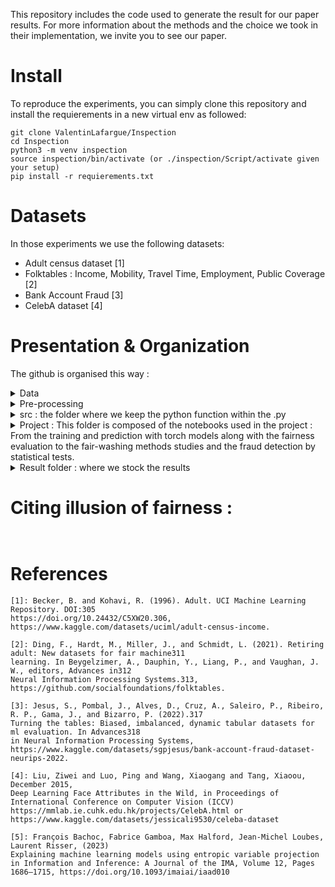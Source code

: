 This repository includes the code used to generate the result for our paper results. 
For more information about the methods and the choice we took in their implementation, we invite you to see our paper.

# Install
To reproduce the experiments, you can simply clone this repository and install the requierements in a new virtual env as followed:

```
git clone ValentinLafargue/Inspection
cd Inspection
python3 -m venv inspection
source inspection/bin/activate (or ./inspection/Script/activate given your setup)
pip install -r requierements.txt
```

# Datasets
In those experiments we use the following datasets:
- Adult census dataset [1]
- Folktables : Income, Mobility, Travel Time, Employment, Public Coverage [2]
- Bank Account Fraud [3]
- CelebA dataset [4]

# Presentation & Organization 

The github is organised this way : 
<details>
<summary> Data </summary>
      
contains the datasets in csv which we used, the csv are naturally too heavy for the Github 50Mo limit, hence they are downloadable here: [drive](https://drive.google.com/drive/folders/1LoHXfnelYLZf0b8Dbo3OqqlaKo-51IPY)
</details>

<details>
<summary> Pre-processing </summary>
      
2 jupyter notebooks which download and / or preprocess the BAF / Folktables dataets into ready to use datasets.
</details>

<details>
<summary> src : the folder where we keep the python function within the .py </summary>
      
- distance : manly different ways to compute the Wasserstein distance or the Kullback-Leibler divergence
- GEMS3_base_explainer : The file having the entropic projection fonction (with both balanced and proportional case). Original idea from [5].
- mitigation_fct : Function enabling fair-washing, in particular Matching_W(X,S,Ŷ), Replace (S,Ŷ)
- Gems_Wasserstein : the file having the wasserstein projection and semi-discret algorithm (with balanced and proportional case, as well as with or without 1D-projection)
- sampling : useful functions regarding sampling and attempts to optimize sampling
- utils : regular utils file
</details>

<details>
<summary> Project : This folder is composed of the notebooks used in the project : From the training and prediction with torch models along with the fairness evaluation to the fair-washing methods studies and the fraud detection by statistical tests. </summary>
      
- The notebooks (ADULT/BAF/Folktable)_fairwashing show how we remove the DI bias (to 0.8) from the dataset with every method, we register every result including the neural network's weight for reproductibility.
- Result Analysis : Notebook where we evaluate the distance from the modified dataset and the original one (for W and KL ; and on (X,S,Ŷ) and (S,Ŷ)) as well as the 5 statistical tests. (as they can take some time to compute, we register the results within the json files dic_threshold.json and dic_test_result.json)
- Highest_undetected_fairwashing : Notebook where we find to which extent we can increase the Disparate Impact of the original datasets without being detected by any of the 5 tests with the Matching_W(X,S,Ŷ) method. (result in a json file as well : dic_unbiasing.json)
- W_KL_fairwashing_result : Notebook where we study the distance of the modified dataset with the original one with different Disparate Impact fairwashing goals.
- Simulated_exp : Experiences done on a simulated dataset where we compare for instance our optimized method against manual fair-washing method on the Wassserstein distance or the Kullback-Leibler on (S,Ŷ). 
- Sampling_size_analysis : Short notebook highlighting the sample size impact on the Adult dataset.
- CelebA_exp : Notebook where we study the usefulness of our test on non-tabular data, on the CelebA dataset: in particular, we study using statistical tests based on the last hidden layer of CNN classifiers.
</details>

<details>
<summary> Result folder : where we stock the results </summary>
      
Some of the Results were too heavy for the Github 50Mo limit, hence they are downloadable here: [drive](https://drive.google.com/drive/folders/1LoHXfnelYLZf0b8Dbo3OqqlaKo-51IPY)
</details>


# Citing illusion of fairness : 

```


```

# References

```
[1]: Becker, B. and Kohavi, R. (1996). Adult. UCI Machine Learning Repository. DOI:305
https://doi.org/10.24432/C5XW20.306, https://www.kaggle.com/datasets/uciml/adult-census-income.

[2]: Ding, F., Hardt, M., Miller, J., and Schmidt, L. (2021). Retiring adult: New datasets for fair machine311
learning. In Beygelzimer, A., Dauphin, Y., Liang, P., and Vaughan, J. W., editors, Advances in312
Neural Information Processing Systems.313, https://github.com/socialfoundations/folktables.

[3]: Jesus, S., Pombal, J., Alves, D., Cruz, A., Saleiro, P., Ribeiro, R. P., Gama, J., and Bizarro, P. (2022).317
Turning the tables: Biased, imbalanced, dynamic tabular datasets for ml evaluation. In Advances318
in Neural Information Processing Systems, https://www.kaggle.com/datasets/sgpjesus/bank-account-fraud-dataset-neurips-2022.

[4]: Liu, Ziwei and Luo, Ping and Wang, Xiaogang and Tang, Xiaoou, December 2015, 
Deep Learning Face Attributes in the Wild, in Proceedings of International Conference on Computer Vision (ICCV)
https://mmlab.ie.cuhk.edu.hk/projects/CelebA.html or https://www.kaggle.com/datasets/jessicali9530/celeba-dataset

[5]: François Bachoc, Fabrice Gamboa, Max Halford, Jean-Michel Loubes, Laurent Risser, (2023)
Explaining machine learning models using entropic variable projection
in Information and Inference: A Journal of the IMA, Volume 12, Pages 1686–1715, https://doi.org/10.1093/imaiai/iaad010
```
